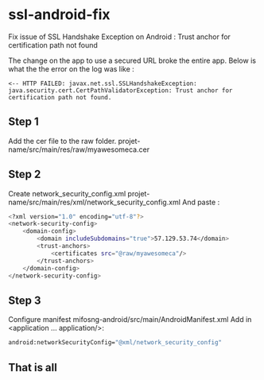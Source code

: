 # ssl-android-fix
Fix issue of SSL Handshake Exception on Android : Trust anchor for certification path not found

The change on the app to use a secured URL broke the entire app.
Below is what the the error on the log was like :
```
<-- HTTP FAILED: javax.net.ssl.SSLHandshakeException: java.security.cert.CertPathValidatorException: Trust anchor for certification path not found.
```
## Step 1
Add the cer file to the raw folder.
projet-name/src/main/res/raw/myawesomeca.cer

## Step 2
Create network_security_config.xml
projet-name/src/main/res/xml/network_security_config.xml
And paste :
```bash
<?xml version="1.0" encoding="utf-8"?>
<network-security-config>
    <domain-config>
        <domain includeSubdomains="true">57.129.53.74</domain>
        <trust-anchors>
            <certificates src="@raw/myawesomeca"/>
        </trust-anchors>
    </domain-config>
</network-security-config>
```

## Step 3
Configure manifest
mifosng-android/src/main/AndroidManifest.xml
Add in <application 
          ...
          application/>:
```bash
android:networkSecurityConfig="@xml/network_security_config"
```

## That is all
